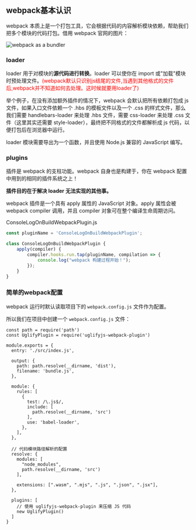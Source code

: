## webpack基本认识
webpack 本质上是一个打包工具，它会根据代码的内容解析模块依赖，帮助我们把多个模块的代码打包。借用 webpack 官网的图片：

![webpack as a bundler](https://user-gold-cdn.xitu.io/2018/3/19/1623bfac4a1e0945?w=2152&h=850&f=png&s=133657)

### loader
loader 用于对模块的**源代码进行转换**。loader 可以使你在 import 或"加载"模块时预处理文件。<font color=red>(webpack默认只识别js结尾的文件,当遇到其他格式的文件后,webpack并不知道如何去处理。这时候就要用loader了)</font>

举个例子，在没有添加额外插件的情况下，webpack 会默认把所有依赖打包成 js 文件，如果入口文件依赖一个 .hbs 的模板文件以及一个 .css 的样式文件，那么我们需要 handlebars-loader 来处理 .hbs 文件，需要 css-loader 来处理 .css 文件（这里其实还需要 style-loader），最终把不同格式的文件都解析成 js 代码，以便打包后在浏览器中运行。

loader 模块需要导出为一个函数，并且使用 Node.js 兼容的 JavaScript 编写。
### plugins
插件是 webpack 的支柱功能。webpack 自身也是构建于，你在 webpack 配置中用到的相同的插件系统之上！

**插件目的在于解决 loader 无法实现的其他事。**

webpack 插件是一个具有 apply 属性的 JavaScript 对象。apply 属性会被 webpack compiler 调用，并且 compiler 对象可在整个编译生命周期访问。

ConsoleLogOnBuildWebpackPlugin.js
```javascript
const pluginName = 'ConsoleLogOnBuildWebpackPlugin';

class ConsoleLogOnBuildWebpackPlugin {
    apply(compiler) {
        compiler.hooks.run.tap(pluginName, compilation => {
            console.log("webpack 构建过程开始！");
        });
    }
}
```

### 简单的webpack配置
webpack 运行时默认读取项目下的 `webpack.config.js` 文件作为配置。

所以我们在项目中创建一个 `webpack.config.js` 文件：

```
const path = require('path')
const UglifyPlugin = require('uglifyjs-webpack-plugin')

module.exports = {
  entry: './src/index.js',

  output: {
    path: path.resolve(__dirname, 'dist'),
    filename: 'bundle.js',
  },

  module: {
    rules: [
      {
        test: /\.js$/,
        include: [
          path.resolve(__dirname, 'src')
        ],
        use: 'babel-loader',
      },
    ],
  },

  // 代码模块路径解析的配置
  resolve: {
    modules: [
      "node_modules",
      path.resolve(__dirname, 'src')
    ],

    extensions: [".wasm", ".mjs", ".js", ".json", ".jsx"],
  },

  plugins: [
    // 使用 uglifyjs-webpack-plugin 来压缩 JS 代码
    new UglifyPlugin()
  ]
}

```